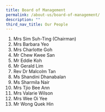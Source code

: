 ```yaml
---
title: Board of Management
permalink: /about-us/board-of-management/
description: ""
third_nav_title: Our People
---
```






1. Mrs Sim Suh-Ting (Chairman)
2. Mrs Barbara Yeo
3. Mrs Charlotte Goh
4. Mr Chew Kwee San
5. Mr Eddie Koh
6. Mr Gerald Lim
7. Rev Dr Malcolm Tan
8. Ms Shandini Dhanabalan
9. Ms Sharmila Nair
10. Mrs Tjio Bee Ann
11. Mrs Valarie Wilson
12. Mrs Wee Oi Yee
13. Mr Wong Quek Hin